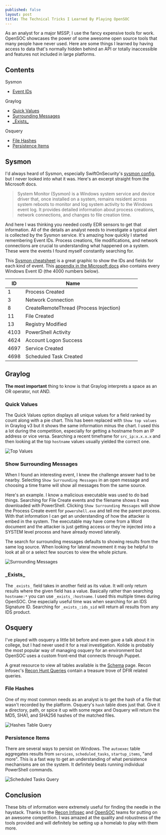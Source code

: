 ```yaml
---
published: false
layout: post
title: The Technical Tricks I Learned By Playing OpenSOC
---
```


As an analyst for a major MSSP, I use the fancy expensive tools for work. OpenSOC showcases the power of some awesome open source tools that many people have never used. Here are some things I learned by having access to data that's normally hidden behind an API or totally inaccessible and features not included in large platforms.

## Contents

Sysmon 

* [Event IDs](#Sysmon)

Graylog

* [Quick Values](#Quick-Values)
* [Surrounding Messages](#Show-Surrounding-Messages)
* [\_Exists_](#_Exists_)

Osquery

* [File Hashes](#File-Hashes)
* [Persistence Items](#Persistence-Items)

## Sysmon

I'd always heard of Sysmon, especially SwiftOnSecurity's [sysmon config](https://github.com/SwiftOnSecurity/sysmon-config), but I never looked into what it was. Here's an excerpt straight from the Microsoft docs.

> System Monitor (Sysmon) is a Windows system service and device driver that, once installed on a system, remains resident across system reboots to monitor and log system activity to the Windows event log. It provides detailed information about process creations, network connections, and changes to file creation time.

And here I was thinking you needed costly EDR sensors to get that information. All of the details an analyst needs to investigate a typical alert is collected by the Sysmon service. It's amazing how quickly I started remembering Event IDs. Process creations, file modifications, and network connections are crucial to understanding what happened on a system. These were the events I found myself constantly searching for.

This [Sysmon cheatsheet](https://github.com/olafhartong/sysmon-cheatsheet) is a great graphic to show the IDs and fields for each kind of event. This [appendix in the Microsoft docs](https://docs.microsoft.com/en-us/windows-server/identity/ad-ds/plan/appendix-l--events-to-monitor) also contains every Windows Event ID (the 4000 numbers below).

| ID   | Name                                   |   |   |   |
|------|----------------------------------------|---|---|---|
| 1    | Process Created                        |   |   |   |
| 3    | Network Connection                     |   |   |   |
| 8    | CreateRemoteThread (Process Injection) |   |   |   |
| 11   | File Created                           |   |   |   |
| 13   | Registry Modified                      |   |   |   |
| 4103 | PowerShell Activity                    |   |   |   |
| 4624 | Account Logon Success                  |   |   |   |
| 4697 | Service Created                        |   |   |   |
| 4698 | Scheduled Task Created                 |   |   |   |

## Graylog

**The most important** thing to know is that Graylog interprets a space as an OR operator, not AND. 

### Quick Values

The Quick Values option displays all unique values for a field ranked by count along with a pie chart. This has been replaced with `Show top values` in Graylog v3 but it shows the same information minus the chart. I used this a lot during the competition, especially for getting a hostname from an IP address or vice versa. Searching a recent timeframe for `src_ip:x.x.x.x` and then looking at the top `hostname` values usually yielded the correct one.

![Top Values]({{site.baseurl}}/images/Technical-Tricks-OpenSOC/top-values.png)

### Show Surrounding Messages

When I found an interesting event, I knew the challenge answer had to be nearby. Selecting `Show Surrounding Messages` in an open message and choosing a time frame will show all messages from the same source.

Here's an example. I know a malicious executable was used to do bad things. Searching for File Create events and the filename shows it was downloaded with PowerShell. Clicking `Show Surrounding Messages`  will show the Process Create event for `powershell.exe` and tell me the parent process. With that information I can get an understanding of how the attacker is embed in the system. The executable may have come from a Word document and the attacker is just getting access or they're injected into a SYSTEM level process and have already moved laterally.

The search for surrounding messages defaults to showing results from the same log source. When looking for lateral movement it may be helpful to look at all or a select few sources to view the whole picture.

![Surrounding Messages]({{site.baseurl}}/images/Technical-Tricks-OpenSOC/surrounding-messages.png)

### \_Exists_

The `_exists_` field takes in another field as its value. It will only return results where the given field has a value. Basically rather than searching `hostname:*` you can use `_exists_:hostname`. I used this multiple times during OpenSOC. One especially useful time was when searching for an IDS Signature ID. Searching for `_exists_:ids_sid` will return all results from any IDS product.

## Osquery

I've played with osquery a little bit before and even gave a talk about it in college, but I had never used it for a real investigation. Kolide is probably the most popular way of managing osquery for an environment but OpenSOC uses a custom front-end that connects through Puppet.

A great resource to view all tables available is the [Schema](https://osquery.io/schema) page. Recon Infosec's [Recon Hunt Queries](https://rhq.reconinfosec.com) contain a treasure trove of DFIR related queries.

### File Hashes

One of my most common needs as an analyst is to get the hash of a file that wasn't recorded by the platform. Osquery's `hash` table does just that. Give it a directory, path, or spice it up with some regex and Osquery will return the MD5, SHA1, and SHA256 hashes of the matched files.

![Hashes Table Query]({{site.baseurl}}/images/hashes.png)

### Persistence Items

There are several ways to persist on Windows. The `autoexec` table aggregates results from `services`, `scheduled_tasks`, `startup_items`, "and more". This is a fast way to get an understanding of what persistence mechanisms are on the system. It definitely beats running individual PowerShell commands.

![Scheduled Tasks Query]({{site.baseurl}}/images/Technical-Tricks-OpenSOC/scheduled-tasks.png)

## Conclusion

These bits of information were extremely useful for finding the needle in the haystack. Thanks to the [Recon Infosec](https://twitter.com/recon_infosec) and [OpenSOC](https://opensoc.io) teams for putting on an awesome competition. I was amazed at the quality and robustness of the tools provided and will definitely be setting up a homelab to play with them more.